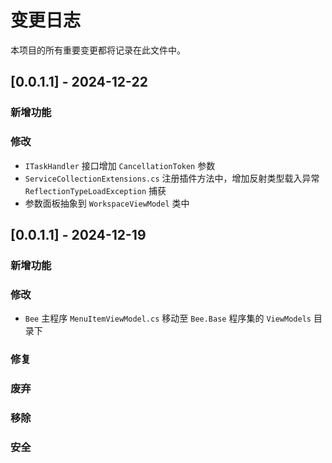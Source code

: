 # 变更日志

本项目的所有重要变更都将记录在此文件中。


## [0.0.1.1] - 2024-12-22
### 新增功能

### 修改
- `ITaskHandler` 接口增加 `CancellationToken` 参数
- `ServiceCollectionExtensions.cs` 注册插件方法中，增加反射类型载入异常 `ReflectionTypeLoadException` 捕获
- 参数面板抽象到 `WorkspaceViewModel` 类中

## [0.0.1.1] - 2024-12-19
### 新增功能


### 修改
- `Bee` 主程序 `MenuItemViewModel.cs` 移动至 `Bee.Base` 程序集的 `ViewModels` 目录下

### 修复
### 废弃
### 移除
### 安全